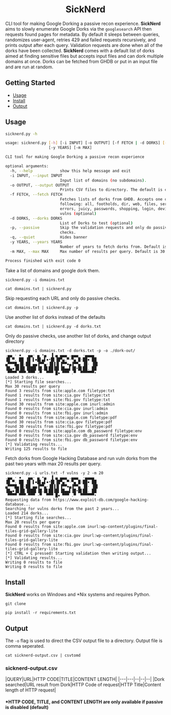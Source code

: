 <h1 align="center">
SickNerd
 </h1>

CLI tool for making Google Dorking a passive recon experience. **SickNerd** aims to slowly enumerate Google Dorks via
the `googlesearch` API then requests found pages for metadata. By default it sleeps between queries, randomizes
user-agent, retries 429 and failed requests recursively, and prints output after each query. Validation requests are
done when all of the dorks have been collected. **SickNerd** comes with a default list of dorks aimed at finding
sensitive files but accepts input files and can dork multiple domains at once. Dorks can be fetched from GHDB or put in
an input file and are run at random.

## Getting Started

- [Usage](#usage)
- [Install](#install)
- [Output](#output)

## Usage

```sh
sicknerd.py -h

usage: sicknerd.py [-h] [-i INPUT] [-o OUTPUT] [-f FETCH | -d DORKS] [-p] [-q]
                   [-y YEARS] [-m MAX]

CLI tool for making Google Dorking a passive recon experience

optional arguments:
  -h, --help            show this help message and exit
  -i INPUT, --input INPUT
                        Input list of domains (no subdomains).
  -o OUTPUT, --output OUTPUT
                        Prints CSV files to directory. The default is cwd.
  -f FETCH, --fetch FETCH
                        Fetches lists of dorks from GHDB. Accepts one of the
                        following: all, footholds, dir, web, files, servers,
                        errors, juicy, passwords, shopping, login, devices,
                        vulns (optional)
  -d DORKS, --dorks DORKS
                        List of Dorks to test (optional)
  -p, --passive         Skip the validation requests and only do passive
                        checks.
  -q, --quiet           Hides banner
  -y YEARS, --years YEARS
                        Number of years to fetch dorks from. Default is 2.
  -m MAX, --max MAX     Max number of results per query. Default is 30.

Process finished with exit code 0

```

Take a list of domains and google dork them.

```
sicknerd.py -i domains.txt

cat domains.txt | sicknerd.py
```

Skip requesting each URL and only do passive checks.

```
cat domains.txt | sicknerd.py -p
```

Use another list of dorks instead of the defaults

```
cat domains.txt | sicknerd.py -d dorks.txt
```

Only do passive checks, use another list of dorks, and change output directory

```
sicknerd.py -i domains.txt -d dorks.txt -p -o ./dork-out/
.▄▄ · ▪   ▄▄· ▄ •▄  ▐ ▄ ▄▄▄ .▄▄▄  ·▄▄▄▄  
▐█ ▀. ██ ▐█ ▌▪█▌▄▌▪•█▌▐█▀▄.▀·▀▄ █·██▪ ██ 
▄▀▀▀█▄▐█·██ ▄▄▐▀▀▄·▐█▐▐▌▐▀▀▪▄▐▀▀▄ ▐█· ▐█▌
▐█▄▪▐█▐█▌▐███▌▐█.█▌██▐█▌▐█▄▄▌▐█•█▌██. ██ 
 ▀▀▀▀ ▀▀▀·▀▀▀ ·▀  ▀▀▀ █▪ ▀▀▀ .▀  ▀▀▀▀▀▀• 
Loaded 3 dorks...
[*] Starting file searches...
Max 30 results per query
Found 3 results from site:apple.com filetype:txt
Found 1 results from site:cia.gov filetype:txt
Found 1 results from site:fbi.gov filetype:txt
Found 30 results from site:apple.com inurl:admin
Found 0 results from site:cia.gov inurl:admin
Found 0 results from site:fbi.gov inurl:admin
Found 30 results from site:apple.com filetype:pdf
Found 30 results from site:cia.gov filetype:pdf
Found 30 results from site:fbi.gov filetype:pdf
Found 0 results from site:apple.com db_password filetype:env
Found 0 results from site:cia.gov db_password filetype:env
Found 0 results from site:fbi.gov db_password filetype:env
[*] Validating results...
Writing 125 results to file
```

Fetch dorks from Google Hacking Database and run vuln dorks from the past two years with max 20 results per query.

```
sicknerd.py -i urls.txt -f vulns -y 2 -m 20
.▄▄ · ▪   ▄▄· ▄ •▄  ▐ ▄ ▄▄▄ .▄▄▄  ·▄▄▄▄  
▐█ ▀. ██ ▐█ ▌▪█▌▄▌▪•█▌▐█▀▄.▀·▀▄ █·██▪ ██ 
▄▀▀▀█▄▐█·██ ▄▄▐▀▀▄·▐█▐▐▌▐▀▀▪▄▐▀▀▄ ▐█· ▐█▌
▐█▄▪▐█▐█▌▐███▌▐█.█▌██▐█▌▐█▄▄▌▐█•█▌██. ██ 
 ▀▀▀▀ ▀▀▀·▀▀▀ ·▀  ▀▀▀ █▪ ▀▀▀ .▀  ▀▀▀▀▀▀• 
Requesting data from https://www.exploit-db.com/google-hacking-database...
Searching for vulns dorks from the past 2 years...
Loaded 214 dorks...
[*] Starting file searches...
Max 20 results per query
Found 0 results from site:apple.com inurl:wp-content/plugins/final-tiles-grid-gallery-lite
Found 0 results from site:cia.gov inurl:wp-content/plugins/final-tiles-grid-gallery-lite
Found 0 results from site:fbi.gov inurl:wp-content/plugins/final-tiles-grid-gallery-lite
[*] CTRL + C pressed! Starting validation then writing output...
[*] Validating results...
Writing 0 results to file
Writing 0 results to file
```

## Install

**SickNerd** works on Windows and *Nix systems and requires Python.

```
git clone 
```

```
pip install -r requirements.txt
```

## Output

The `-o` flag is used to direct the CSV output file to a directory. Output file is comma seperated.

```
cat sicknerd-output.csv | csvtomd
```

### sicknerd-output.csv

|QUERY|URL|HTTP CODE|TITLE|CONTENT LENGTH| |---|---|--|--|--| |Dork searched|URL result from Dork|HTTP Code of
request|HTTP Title|Content length of HTTP request|

#### *HTTP CODE, TITLE, and CONTENT LENGTH are only available if passive is disabled (default)
